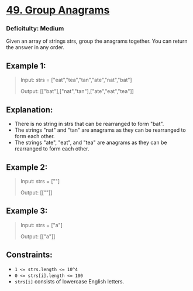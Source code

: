 # [49. Group Anagrams](https://leetcode.com/problems/group-anagrams/description/)

### Deficitulty: Medium

Given an array of strings strs, group the anagrams together. You can return the answer in any order.

## Example 1:

> Input: strs = ["eat","tea","tan","ate","nat","bat"]
> 
> Output: [["bat"],["nat","tan"],["ate","eat","tea"]]

## Explanation:

- There is no string in strs that can be rearranged to form "bat".
- The strings "nat" and "tan" are anagrams as they can be rearranged to form each other.
- The strings "ate", "eat", and "tea" are anagrams as they can be rearranged to form each other.

## Example 2:

> Input: strs = [""]
> 
> Output: [[""]]

## Example 3:

> Input: strs = ["a"]
> 
> Output: [["a"]]

## Constraints:

- `1 <= strs.length <= 10^4`
- `0 <= strs[i].length <= 100`
- `strs[i]` consists of lowercase English letters.
